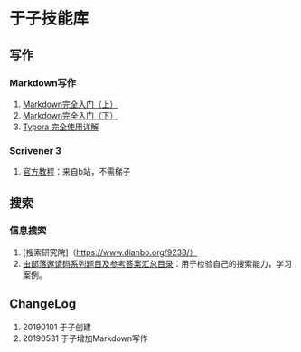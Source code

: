 # 于子技能库

## 写作

### Markdown写作
1. [Markdown完全入门（上）](https://sspai.com/post/36610)
2. [Markdown完全入门（下）](https://sspai.com/post/36682)
3. [Typora 完全使用详解](https://sspai.com/post/54912)

### Scrivener 3
1. [官方教程](https://www.bilibili.com/video/av38031737/?p=1)：来自b站，不需梯子


## 搜索
### 信息搜索
1. [搜索研究院]（https://www.dianbo.org/9238/）
2. [虫部落邀请码系列题目及参考答案汇总目录](https://www.chongbuluo.com/forum.php?mod=viewthread&tid=2129)：用于检验自己的搜索能力，学习案例。










## ChangeLog
1. 20190101 于子创建
2. 20190531 于子增加Markdown写作
